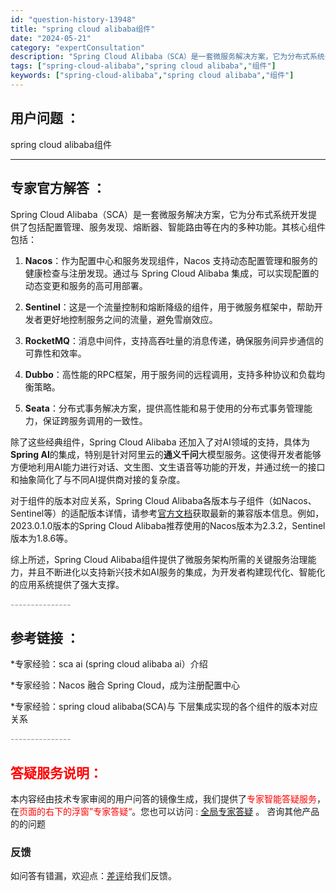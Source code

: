 ```yaml
---
id: "question-history-13948"
title: "spring cloud alibaba组件"
date: "2024-05-21"
category: "expertConsultation"
description: "Spring Cloud Alibaba（SCA）是一套微服务解决方案，它为分布式系统开发提供了包括配置管理、服务发现、熔断器、智能路由等在内的多种功能。其核心组件包括：1. **Nacos**：作为配置中心和服务发现组件，Nacos 支持动态配置管理和服务的健康检查与注册发现。通过与 Spring"
tags: ["spring-cloud-alibaba","spring cloud alibaba","组件"]
keywords: ["spring-cloud-alibaba","spring cloud alibaba","组件"]
---
```


## 用户问题 ： 
 spring cloud alibaba组件  

---------------
## 专家官方解答 ：

Spring Cloud Alibaba（SCA）是一套微服务解决方案，它为分布式系统开发提供了包括配置管理、服务发现、熔断器、智能路由等在内的多种功能。其核心组件包括：

1. **Nacos**：作为配置中心和服务发现组件，Nacos 支持动态配置管理和服务的健康检查与注册发现。通过与 Spring Cloud Alibaba 集成，可以实现配置的动态变更和服务的高可用部署。

2. **Sentinel**：这是一个流量控制和熔断降级的组件，用于微服务框架中，帮助开发者更好地控制服务之间的流量，避免雪崩效应。

3. **RocketMQ**：消息中间件，支持高吞吐量的消息传递，确保服务间异步通信的可靠性和效率。

4. **Dubbo**：高性能的RPC框架，用于服务间的远程调用，支持多种协议和负载均衡策略。

5. **Seata**：分布式事务解决方案，提供高性能和易于使用的分布式事务管理能力，保证跨服务调用的一致性。

除了这些经典组件，Spring Cloud Alibaba 还加入了对AI领域的支持，具体为**Spring AI**的集成，特别是针对阿里云的**通义千问**大模型服务。这使得开发者能够方便地利用AI能力进行对话、文生图、文生语音等功能的开发，并通过统一的接口和抽象简化了与不同AI提供商对接的复杂度。

对于组件的版本对应关系，Spring Cloud Alibaba各版本与子组件（如Nacos、Sentinel等）的适配版本详情，请参考[官方文档](https://sca.aliyun.com/docs/2023/overview/version-explain/)获取最新的兼容版本信息。例如，2023.0.1.0版本的Spring Cloud Alibaba推荐使用的Nacos版本为2.3.2，Sentinel版本为1.8.6等。

综上所述，Spring Cloud Alibaba组件提供了微服务架构所需的关键服务治理能力，并且不断进化以支持新兴技术如AI服务的集成，为开发者构建现代化、智能化的应用系统提供了强大支撑。


<font color="#949494">---------------</font> 


## 参考链接 ：

*专家经验：sca ai (spring cloud alibaba ai）介绍 
 
 *专家经验：Nacos 融合 Spring Cloud，成为注册配置中心 
 
 *专家经验：spring cloud alibaba(SCA)与 下层集成实现的各个组件的版本对应关系 


 <font color="#949494">---------------</font> 
 


## <font color="#FF0000">答疑服务说明：</font> 

本内容经由技术专家审阅的用户问答的镜像生成，我们提供了<font color="#FF0000">专家智能答疑服务</font>，在<font color="#FF0000">页面的右下的浮窗”专家答疑“</font>。您也可以访问 : [全局专家答疑](https://answer.opensource.alibaba.com/docs/intro) 。 咨询其他产品的的问题

### 反馈
如问答有错漏，欢迎点：[差评](https://ai.nacos.io/user/feedbackByEnhancerGradePOJOID?enhancerGradePOJOId=13953)给我们反馈。
